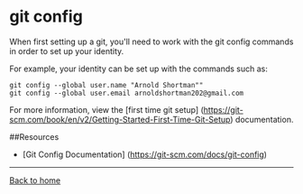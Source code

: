 # git config

When first setting up a git, you'll need to work with the git config commands in order to set up your identity.

For example, your identity can be set up with the commands such as:
```
git config --global user.name "Arnold Shortman""
git config --global user.email arnoldshortman202@gmail.com
```

For more information, view the [first time git setup] (https://git-scm.com/book/en/v2/Getting-Started-First-Time-Git-Setup) documentation.

##Resources

- [Git Config Documentation] (https://git-scm.com/docs/git-config)

---

[Back to home](../README.md)